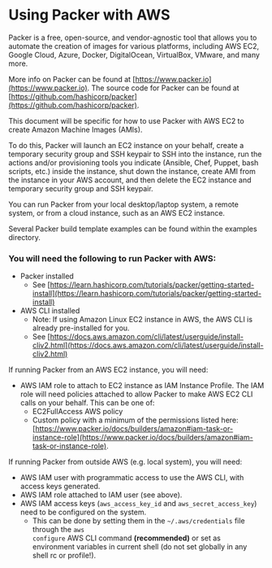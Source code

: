 # Using Packer with AWS

Packer is a free, open-source, and vendor-agnostic tool that allows you to automate the creation of images for various platforms, including AWS EC2, Google Cloud, Azure, Docker, DigitalOcean, VirtualBox, VMware, and many more.

More info on Packer can be found at [https://www.packer.io](https://www.packer.io).
The source code for Packer can be found at [https://github.com/hashicorp/packer](https://github.com/hashicorp/packer).

This document will be specific for how to use Packer with AWS EC2 to create Amazon Machine Images (AMIs).

To do this, Packer will launch an EC2 instance on your behalf, create a temporary security group and SSH keypair to SSH into the instance, run the actions and/or provisioning tools you indicate (Ansible, Chef, Puppet, bash scripts, etc.) inside the instance, shut down the instance, create AMI from the instance in your AWS account, and then delete the EC2 instance and temporary security group and SSH keypair.

You can run Packer from your local desktop/laptop system, a remote system, or from a cloud instance, such as an AWS EC2 instance.

Several Packer build template examples can be found within the examples directory.

### You will need the following to run Packer with AWS:

* Packer installed    
	* See [https://learn.hashicorp.com/tutorials/packer/getting-started-install](https://learn.hashicorp.com/tutorials/packer/getting-started-install)
* AWS CLI installed
	* Note: If using Amazon Linux EC2 instance in AWS, the AWS CLI is already pre-installed for you.
	* See [https://docs.aws.amazon.com/cli/latest/userguide/install-cliv2.html](https://docs.aws.amazon.com/cli/latest/userguide/install-cliv2.html)

If running Packer from an AWS EC2 instance, you will need:
* AWS IAM role to attach to EC2 instance as IAM Instance Profile. The IAM role will need policies attached to allow Packer to make AWS EC2 CLI calls on your behalf. This can be one of:
	 * EC2FullAccess AWS policy
	 * Custom policy with a minimum of the permissions listed here: [https://www.packer.io/docs/builders/amazon#iam-task-or-instance-role](https://www.packer.io/docs/builders/amazon#iam-task-or-instance-role).
 
If running Packer from outside AWS (e.g. local system), you will need:
* AWS IAM user with programmatic access to use the AWS CLI, with access keys generated.
* AWS IAM role attached to IAM user (see above).
* AWS IAM access keys (<code>aws_access_key_id</code> and <code>aws_secret_access_key</code>) need to be configured on the system.
	* This can be done by setting them in the <code>~/.aws/credentials</code> file through the <code>aws configure</code> AWS CLI command **(recommended)** or set as environment variables in current shell (do not set globally in any shell rc or profile!).
